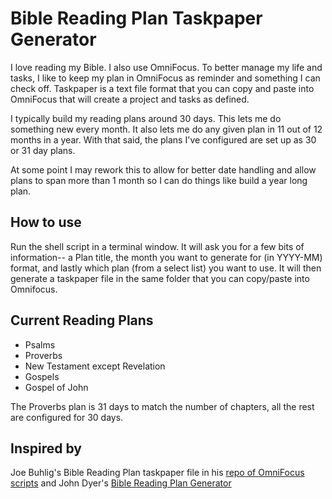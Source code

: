 # Bible Reading Plan Taskpaper Generator

I love reading my Bible. I also use OmniFocus. To better manage my life and tasks, I like to keep my plan in OmniFocus as reminder and something I can check off. Taskpaper is a text file format that you can copy and paste into OmniFocus that will create a project and tasks as defined. 

I typically build my reading plans around 30 days. This lets me do something new every month. It also lets me do any given plan in 11 out of 12 months in a year. With that said, the plans I've configured are set up as 30 or 31 day plans. 

At some point I may rework this to allow for better date handling and allow plans to span more than 1 month so I can do things like build a year long plan.

## How to use
Run the shell script in a terminal window. It will ask you for a few bits of information-- a Plan title, the month you want to generate for (in YYYY-MM) format, and lastly which plan (from a select list) you want to use. It will then generate a taskpaper file in the same folder that you can copy/paste into Omnifocus. 

## Current Reading Plans
- Psalms
- Proverbs
- New Testament except Revelation
- Gospels
- Gospel of John

The Proverbs plan is 31 days to match the number of chapters, all the rest are configured for 30 days. 

## Inspired by
Joe Buhlig's Bible Reading Plan taskpaper file in his [repo of OmniFocus scripts](<https://github.com/joebuhlig/OFScripts>) and John Dyer's [Bible Reading Plan Generator](<https://biblereadingplangenerator.com/>)